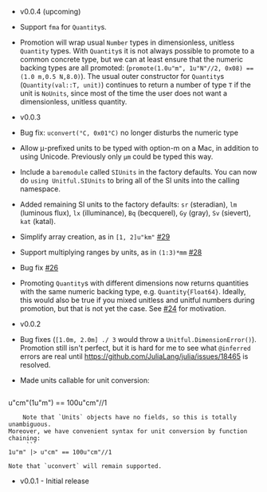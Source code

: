 - v0.0.4 (upcoming)
 - Support `fma` for `Quantity`s.
 - Promotion will wrap usual `Number` types in dimensionless, unitless `Quantity`
   types. With `Quantity`s it is not always possible to promote to a common
   concrete type, but we can at least ensure that the numeric backing types are
   all promoted: (`promote(1.0u"m", 1u"N"//2, 0x08) == (1.0 m,0.5 N,8.0)`).
   The usual outer constructor for `Quantity`s (`Quantity(val::T, unit)`)
   continues to return a number of type `T` if the unit is `NoUnits`,
   since most of the time the user does not want a dimensionless, unitless
   quantity.

- v0.0.3
 - Bug fix: `uconvert(°C, 0x01°C)` no longer disturbs the numeric type
 - Allow μ-prefixed units to be typed with option-m on a Mac, in addition to
   using Unicode. Previously only `μm` could be typed this way.
 - Include a `baremodule` called `SIUnits` in the factory defaults. You can
   now do `using Unitful.SIUnits` to bring all of the SI units into the calling
   namespace.
 - Added remaining SI units to the factory defaults: `sr` (steradian), `lm`
   (luminous flux), `lx` (illuminance), `Bq` (becquerel), `Gy` (gray),
   `Sv` (sievert), `kat` (katal).
 - Simplify array creation, as in `[1, 2]u"km"` [#29](https://github.com/ajkeller34/Unitful.jl/pull/29)
 - Support multiplying ranges by units, as in `(1:3)*mm` [#28](https://github.com/ajkeller34/Unitful.jl/pull/28)
 - Bug fix [#26](https://github.com/ajkeller34/Unitful.jl/issues/26)
 - Promoting `Quantity`s with different dimensions now returns quantities with
   the same numeric backing type, e.g. `Quantity{Float64}`. Ideally, this would
   also be true if you mixed unitless and unitful numbers during promotion, but
   that is not yet the case. See [#24](https://github.com/ajkeller34/Unitful.jl/issues/24)
   for motivation.


- v0.0.2
 - Bug fixes (`[1.0m, 2.0m] ./ 3` would throw a `Unitful.DimensionError()`).
Promotion still isn't perfect, but it is hard for me to see what `@inferred`
errors are real until https://github.com/JuliaLang/julia/issues/18465 is resolved.

 - Made units callable for unit conversion:
    ```
u"cm"(1u"m") == 100u"cm"//1
```
    Note that `Units` objects have no fields, so this is totally unambiguous.
Moreover, we have convenient syntax for unit conversion by function chaining:
     ```
1u"m" |> u"cm" == 100u"cm"//1
```
    Note that `uconvert` will remain supported.

- v0.0.1 - Initial release
